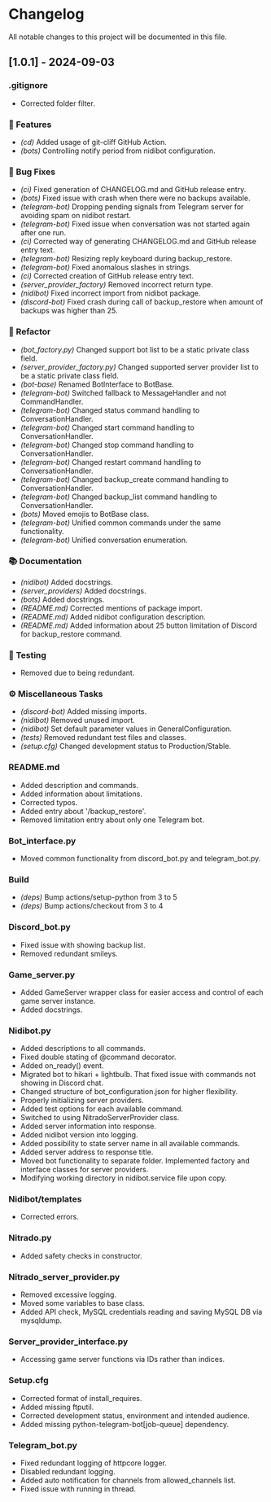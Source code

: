 # Changelog

All notable changes to this project will be documented in this file.

## [1.0.1] - 2024-09-03

### .gitignore

- Corrected folder filter.

### 🚀 Features

- *(cd)* Added usage of git-cliff GitHub Action.
- *(bots)* Controlling notify period from nidibot configuration.

### 🐛 Bug Fixes

- *(ci)* Fixed generation of CHANGELOG.md and GitHub release entry.
- *(bots)* Fixed issue with crash when there were no backups available.
- *(telegram-bot)* Dropping pending signals from Telegram server for avoiding spam on nidibot restart.
- *(telegram-bot)* Fixed issue when conversation was not started again after one run.
- *(ci)* Corrected way of generating CHANGELOG.md and GitHub release entry text.
- *(telegram-bot)* Resizing reply keyboard during backup_restore.
- *(telegram-bot)* Fixed anomalous slashes in strings.
- *(ci)* Corrected creation of GitHub release entry text.
- *(server_provider_factory)* Removed incorrect return type.
- *(nidibot)* Fixed incorrect import from nidibot package.
- *(discord-bot)* Fixed crash during call of backup_restore when amount of backups was higher than 25.

### 🚜 Refactor

- *(bot_factory.py)* Changed support bot list to be a static private class field.
- *(server_provider_factory.py)* Changed supported server provider list to be a static private class field.
- *(bot-base)* Renamed BotInterface to BotBase.
- *(telegram-bot)* Switched fallback to MessageHandler and not CommandHandler.
- *(telegram-bot)* Changed status command handling to ConversationHandler.
- *(telegram-bot)* Changed start command handling to ConversationHandler.
- *(telegram-bot)* Changed stop command handling to ConversationHandler.
- *(telegram-bot)* Changed restart command handling to ConversationHandler.
- *(telegram-bot)* Changed backup_create command handling to ConversationHandler.
- *(telegram-bot)* Changed backup_list command handling to ConversationHandler.
- *(bots)* Moved emojis to BotBase class.
- *(telegram-bot)* Unified common commands under the same functionality.
- *(telegram-bot)* Unified conversation enumeration.

### 📚 Documentation

- *(nidibot)* Added docstrings.
- *(server_providers)* Added docstrings.
- *(bots)* Added docstrings.
- *(README.md)* Corrected mentions of package import.
- *(README.md)* Added nidibot configuration description.
- *(README.md)* Added information about 25 button limitation of Discord for backup_restore command.

### 🧪 Testing

- Removed due to being redundant.

### ⚙️ Miscellaneous Tasks

- *(discord-bot)* Added missing imports.
- *(nidibot)* Removed unused import.
- *(nidibot)* Set default parameter values in GeneralConfiguration.
- *(tests)* Removed redundant test files and classes.
- *(setup.cfg)* Changed development status to Production/Stable.

### README.md

- Added description and commands.
- Added information about limitations.
- Corrected typos.
- Added entry about '/backup_restore'.
- Removed limitation entry about only one Telegram bot.

### Bot_interface.py

- Moved common functionality from discord_bot.py and telegram_bot.py.

### Build

- *(deps)* Bump actions/setup-python from 3 to 5
- *(deps)* Bump actions/checkout from 3 to 4

### Discord_bot.py

- Fixed issue with showing backup list.
- Removed redundant smileys.

### Game_server.py

- Added GameServer wrapper class for easier access and control of each game server instance.
- Added docstrings.

### Nidibot.py

- Added descriptions to all commands.
- Fixed double stating of @command decorator.
- Added on_ready() event.
- Migrated bot to hikari + lightbulb. That fixed issue with commands not showing in Discord chat.
- Changed structure of bot_configuration.json for higher flexibility.
- Properly initializing server providers.
- Added test options for each available command.
- Switched to using NitradoServerProvider class.
- Added server information into response.
- Added nidibot version into logging.
- Added possibility to state server name in all available commands.
- Added server address to response title.
- Moved bot functionality to separate folder. Implemented factory and interface classes for server providers.
- Modifying working directory in nidibot.service file upon copy.

### Nidibot/templates

- Corrected errors.

### Nitrado.py

- Added safety checks in constructor.

### Nitrado_server_provider.py

- Removed excessive logging.
- Moved some variables to base class.
- Added API check, MySQL credentials reading and saving MySQL DB via mysqldump.

### Server_provider_interface.py

- Accessing game server functions via IDs rather than indices.

### Setup.cfg

- Corrected format of install_requires.
- Added missing ftputil.
- Corrected development status, environment and intended audience.
- Added missing python-telegram-bot[job-queue] dependency.

### Telegram_bot.py

- Fixed redundant logging of httpcore logger.
- Disabled redundant logging.
- Added auto notification for channels from allowed_channels list.
- Fixed issue with running in thread.

<!-- generated by git-cliff -->
